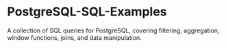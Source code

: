 # PostgreSQL-SQL-Examples
A collection of SQL queries for PostgreSQL, covering filtering, aggregation, window functions, joins, and data manipulation.
